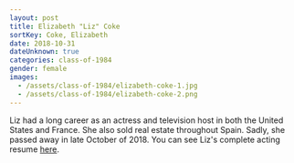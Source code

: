 ```yaml
---
layout: post
title: Elizabeth "Liz" Coke
sortKey: Coke, Elizabeth
date: 2018-10-31
dateUnknown: true
categories: class-of-1984
gender: female
images:
  - /assets/class-of-1984/elizabeth-coke-1.jpg
  - /assets/class-of-1984/elizabeth-coke-2.png
---
```

Liz had a long career as an actress and television host in both the United States and France. She also sold real estate throughout Spain. Sadly, she passed away in late October of 2018. You can see Liz's complete acting resume [here](https://www.imdb.com/name/nm0170066/).
